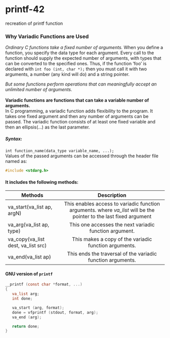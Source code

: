 # printf-42
recreation of printf function

### Why Variadic Functions are Used
*Ordinary C functions take a fixed number of arguments.* When you define a function, you specify the data type for each argument. Every call to the function should supply the expected number of arguments, with types that can be converted to the specified ones. Thus, if the function ‘foo’ is declared with `int foo (int, char *);` then you must call it with two arguments, a number (any kind will do) and a string pointer.

*But some functions perform operations that can meaningfully accept an unlimited number of arguments.* <br/>
<br />
**Variadic functions are functions that can take a variable number of arguments.** <br />
In C programming, a variadic function adds flexibility to the program. It takes one fixed argument and then any number of arguments can be passed. The variadic function consists of at least one fixed variable and then an ellipsis(…) as the last parameter.

##### Syntax:

`int function_name(data_type variable_name, ...);` <br />
Values of the passed arguments can be accessed through the header file named as:

``` c
#include <stdarg.h>
``` 


#### It includes the following methods: 

| **Methods**  | **Description** |
| ------------- |:-------------:|
| va_start(va_list ap, argN)    | This enables access to variadic function arguments. where *va_list* will be the pointer to the last fixed argument |
| va_arg(va_list ap, type)    | This one accesses the next variadic function argument.|
| va_copy(va_list dest, va_list src)      | This makes a copy of the variadic function arguments.|
| va_end(va_list ap)	     | This ends the traversal of the variadic function arguments.     |
#### GNU version of `printf`
``` c
__printf (const char *format, ...)
{
   va_list arg;
   int done;

   va_start (arg, format);
   done = vfprintf (stdout, format, arg);
   va_end (arg);

   return done;
}
```
